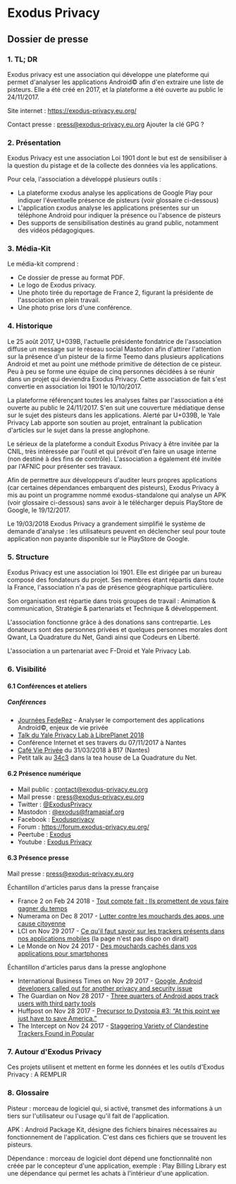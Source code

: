# Exodus Privacy
## Dossier de presse
### 1. TL; DR
Exodus privacy est une association qui développe une plateforme qui permet d'analyser les applications Android© afin d'en extraire une liste de pisteurs.
Elle a été créé en 2017, et la plateforme a été ouverte au public le 24/11/2017.

Site internet : https://exodus-privacy.eu.org/

Contact presse : press@exodus-privacy.eu.org
Ajouter la clé GPG ?

### 2. Présentation

Exodus Privacy est une association Loi 1901 dont le but est de sensibiliser à la question du pistage et de la collecte des données via les applications.
 
Pour cela, l'association a développé plusieurs outils :
* La plateforme εxodus analyse les applications de Google Play pour indiquer l'éventuelle présence de pisteurs (voir glossaire ci-dessous)
* L'application εxodus analyse les applications présentes sur un téléphone Android pour indiquer la présence ou l'absence de pisteurs
* Des supports de sensibilisation destinés au grand public, notamment des vidéos pédagogiques.

### 3. Média-Kit
Le média-kit comprend :
 - Ce dossier de presse au format PDF.
 - Le logo de Exodus privacy.
 - Une photo tirée du reportage de France 2, figurant la présidente de l'association en plein travail.
 - Une photo prise lors d'une conférence.

### 4. Historique
Le 25 août 2017, U+039B, l'actuelle présidente fondatrice de l'association diffuse un message sur le réseau social Mastodon afin d'attirer l'attention sur la présence d'un pisteur de la firme Teemo dans plusieurs applications Android et met au point une méthode primitive de détection de ce pisteur.
Peu à peu se forme une équipe de cinq personnes décidées à se réunir dans un projet qui deviendra Exodus Privacy. Cette association de fait s'est convertie en association loi 1901 le 10/10/2017.

La plateforme référençant toutes les analyses faites par l'association a été ouverte au public le 24/11/2017. S'en suit une couverture médiatique dense sur le sujet des pisteurs dans les applications. Alerté par U+039B, le Yale Privacy Lab apporte son soutien au projet, entraînant la publication d'articles sur le sujet dans la presse anglophone.

Le sérieux de la plateforme a conduit Exodus Privacy à être invitée par la CNIL, très intéressée par l'outil et qui prévoit d'en faire un usage interne (non destiné à des fins de contrôle). L'association a également été invitée par l'AFNIC pour présenter ses travaux. 

Afin de permettre aux développeurs d'auditer leurs propres applications (car certaines dépendances embarquent des pisteurs), Exodus Privacy à mis au point un programme nommé exodus-standalone qui analyse un APK (voir glossaire ci-dessous) sans avoir à le télécharger depuis PlayStore de Google, le 19/12/2017.

Le 19/03/2018 Exodus Privacy a grandement simplifié le système de demande d'analyse : les utilisateurs peuvent en déclencher seul pour toute application non payante disponible sur le PlayStore de Google.

### 5. Structure
Exodus Privacy est une association loi 1901. Elle est dirigée par un bureau composé des fondateurs du projet. Ses membres étant répartis dans toute la France, l'association n'a pas de présence géographique particulière.

Son organisation est répartie dans trois groupes de travail : Animation & communication, Stratégie & partenariats et Technique & développement.

L'association fonctionne grâce à des donations sans contrepartie. Les donateurs sont des personnes privées et quelques personnes morales dont Qwant, La Quadrature du Net, Gandi ainsi que Codeurs en Liberté.

L'association a un partenariat avec F-Droid et Yale Privacy Lab.

### 6. Visibilité
#### 6.1 Conférences et ateliers
##### Conférences
 - [Journées FedeRez](https://www.federez.net/journees/2018/) - Analyser le comportement des applications Android©, enjeux de vie privée
 - [Talk du Yale Privacy Lab à LibrePlanet 2018](https://media.libreplanet.org/u/libreplanet/m/exposing-hidden-surveillance-in-mobile-apps/)
 - Conférence Internet et ses travers du 07/11/2017 à Nantes
 - [Café Vie Privée](https://cafevieprivee-nantes.fr/) du 31/03/2018 à B17 (Nantes)
 - Petit talk au [34c3](https://events.ccc.de/congress/2017/wiki/index.php/Main_Page) dans la tea house de La Quadrature du Net.

#### 6.2 Présence numérique
- Mail public : contact@exodus-privacy.eu.org
- Mail presse : press@exodus-privacy.eu.org
 - Twitter : [@ExodusPrivacy](https://twitter.com/@Exodusprivacy)
 - Mastodon : [@exodus@framapiaf.org](https://framapiaf.org/@exodus)
 - Facebook : [Exodusprivacy](https://www.facebook.com/exodusprivacy)
 - Forum : https://forum.exodus-privacy.eu.org/
 - Peertube : [Exodus](https://peertube.tamanoir.foucry.net/accounts/lovis_ix/videos)
 - Youtube : [Exodus Privacy](https://www.youtube.com/channel/UC2bloZZpnRal5tMVuHk0EFQ)

#### 6.3 Présence presse
Mail presse : press@exodus-privacy.eu.org

Échantillon d'articles parus dans la presse française
 - France 2 on Feb 24 2018 - [Tout compte fait : Ils promettent de vous faire gagner du temps](https://www.youtube.com/watch?v=ZrRneLW-X8Y)
 - Numerama on Dec 8 2017 - [Lutter contre les mouchards des apps, une cause citoyenne](https://www.numerama.com/politique/313309-lutter-contre-les-mouchards-des-apps-une-cause-citoyenne-voici-lhistoire-dexodus-privacy.html)
 - LCI on Nov 29 2017 - [Ce qu'il faut savoir sur les trackers présents dans nos applications mobiles](https://www.lci.fr/high-tech/une-invasion-de-trackers-dans-nos-applications-le-bon-coin-allo-cine-mobiles-android-iphone-2071872.html) (la page n'est pas dispo on dirait)
 - Le Monde on Nov 24 2017 - [Des mouchards cachés dans vos applications pour smartphones](http://www.lemonde.fr/pixels/article/2017/11/24/des-mouchards-caches-dans-vos-applications-pour-smartphones_5219892_4408996.html)

Échantillon d'articles parus dans la presse anglophone
 - International Business Times on Nov 29 2017 - [Google, Android developers called out for another privacy and security issue](http://www.ibtimes.sg/google-android-developers-called-out-another-privacy-security-issue-20828)
 - The Guardian on Nov 28 2017 - [Three quarters of Android apps track users with third party tools](https://www.theguardian.com/technology/2017/nov/28/android-apps-third-party-tracker-google-privacy-security-yale-university)
 - Huffpost on Nov 28 2017 - [Precursor to Dystopia #3: “At this point we just have to save America.”](https://www.huffingtonpost.com/entry/precursor-to-dystopia-3-at-this-point-we-just-have_us_5a1e39b9e4b09de1c3585138)
 - The Intercept on Nov 24 2017 - [Staggering Variety of Clandestine Trackers Found in Popular](https://theintercept.com/2017/11/24/staggering-variety-of-clandestine-trackers-found-in-popular-android-apps/)

### 7. Autour d'Exodus Privacy
Ces projets utilisent et mettent en forme les données et les outils d'Exodus Privacy :
A REMPLIR

### 8. Glossaire
Pisteur : morceau de logiciel qui, si activé, transmet des informations à un tiers sur l'utilisateur ou l'usage qu'il fait de l'application.

APK : Android Package Kit, désigne des fichiers binaires nécessaires au fonctionnement de l'application. C'est dans ces fichiers que se trouvent les pisteurs.

Dépendance : morceau de logiciel dont dépend une fonctionnalité non créée par le concepteur d'une application, exemple : Play Billing Library est une dépendance qui permet les achats à l'intérieur d'une application.
